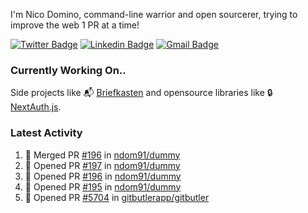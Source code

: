 
I'm Nico Domino, command-line warrior and open sourcerer, trying to improve the web 1 PR at a time!

[![Twitter Badge](https://img.shields.io/badge/-@ndom91-1ca0f1?style=flat-square&labelColor=1ca0f1&logo=twitter&logoColor=white&link=https://twitter.com/ndom91)](https://twitter.com/ndom91) [![Linkedin Badge](https://img.shields.io/badge/-ndom91-blue?style=flat-square&logo=Linkedin&logoColor=white&link=https://www.linkedin.com/in/ndom91/)](https://www.linkedin.com/in/ndom91/) [![Gmail Badge](https://img.shields.io/badge/-yo@ndo.dev-c14438?style=flat-square&logo=mail.ru&logoColor=white&link=mailto:yo@ndo.dev)](mailto:yo@ndo.dev)

### Currently Working On..

Side projects like 📬 [Briefkasten](https://briefkastenhq.com) and opensource libraries like 🔒 [NextAuth.js](https://github.com/nextauthjs/next-auth).

<!--START_SECTION_PROFILE_VIEWS:readme-info-->
<!--END_SECTION_PROFILE_VIEWS:readme-info-->

<!--START_SECTION_DAILY_COMMIT:readme-info-->
<!--END_SECTION_DAILY_COMMIT:readme-info-->

<!--START_SECTION_WEEKLY_COMMIT:readme-info-->
<!--END_SECTION_WEEKLY_COMMIT:readme-info-->

### Latest Activity

<!--START_SECTION:activity-->
1. 🎉 Merged PR [#196](https://github.com/ndom91/dummy/pull/196) in [ndom91/dummy](https://github.com/ndom91/dummy)
2. 💪 Opened PR [#197](https://github.com/ndom91/dummy/pull/197) in [ndom91/dummy](https://github.com/ndom91/dummy)
3. 💪 Opened PR [#196](https://github.com/ndom91/dummy/pull/196) in [ndom91/dummy](https://github.com/ndom91/dummy)
4. 💪 Opened PR [#195](https://github.com/ndom91/dummy/pull/195) in [ndom91/dummy](https://github.com/ndom91/dummy)
5. 💪 Opened PR [#5704](https://github.com/gitbutlerapp/gitbutler/pull/5704) in [gitbutlerapp/gitbutler](https://github.com/gitbutlerapp/gitbutler)
<!--END_SECTION:activity-->
